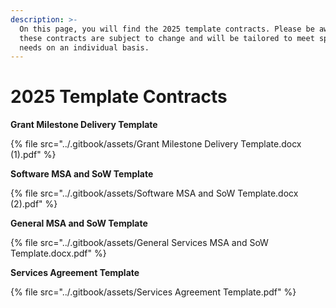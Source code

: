 ```yaml
---
description: >-
  On this page, you will find the 2025 template contracts. Please be aware that
  these contracts are subject to change and will be tailored to meet specific
  needs on an individual basis.
---
```


# 2025 Template Contracts

**Grant Milestone Delivery Template**

{% file src="../.gitbook/assets/Grant Milestone Delivery Template.docx (1).pdf" %}

**Software MSA and SoW Template**

{% file src="../.gitbook/assets/Software MSA and SoW Template.docx (2).pdf" %}

**General MSA and SoW Template**

{% file src="../.gitbook/assets/General Services MSA and SoW Template.docx.pdf" %}

**Services Agreement Template**

{% file src="../.gitbook/assets/Services Agreement Template.pdf" %}
